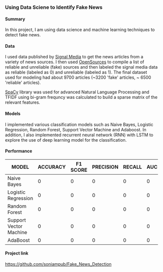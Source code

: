 ### Using Data Sciene to Identify Fake News

#### Summary 
In this project, I am using data science and machine learning techniques to detect fake news. 


#### Data 
I used data published by [Signal Media](https://signalmedia.co/) to get the news articles from a variety of news sources. I then used [OpenSources](http://www.opensources.co/) to compile a list of reliable and unreliable (fake) sources and then labeled the signal media data as reliable (labeled as 0) and unreliable (labeled as 1). The final dataset used for modeling had about 9700 articles (~3200 'fake' articles,  ~ 6500 'reliable' articles). 

[SpaCy](https://spacy.io/) library was used for advanced Natural Language Processing and TFIDF using bi-gram frequncy was calculated to build a sparse matrix of the relevant features.  


#### Models
I implemented various classification models such as Naive Bayes, Logistic Regression, Random Forest, Support Vector Machine and Adaboost. In addition, I also implemented recurrent neural network (RNN) with LSTM to explore the use of deep learning model for the classification. 


#### Performance
| MODEL                  | ACCURACY  | F1 SCORE  | PRECISION | RECALL    | AUC       |
|------------------------|-----------|-----------|-----------|-----------|-----------|
| Naive Bayes            | 0         | 0         | 0         | 0         | 0         |
| Logistic Regression    | 0         | 0         | 0         | 0         | 0         |
| Random Forest          | 0         | 0         | 0         | 0         | 0         |
| Support Vector Machine | 0         | 0         | 0         | 0         | 0         |
| AdaBoost               | 0         | 0         | 0         | 0         | 0         |

#### Project link
https://github.com/soniampub/Fake_News_Detection







